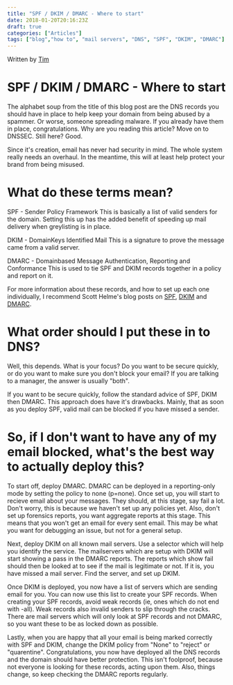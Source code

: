 ```yaml
---
title: "SPF / DKIM / DMARC - Where to start"
date: 2018-01-20T20:16:23Z
draft: true
categories: ["Articles"]
tags: ["blog","how to", "mail servers", "DNS", "SPF", "DKIM", "DMARC"]
---
```


Written by [Tim](authors/timwilkes)

# SPF / DKIM / DMARC - Where to start

The alphabet soup from the title of this blog post are the DNS records you should have in place to help keep your domain from being abused by a spammer. Or worse, someone spreading malware. If you already have them in place, congratulations. Why are you reading this article? Move on to DNSSEC. Still here? Good.

Since it's creation, email has never had security in mind. The whole system really needs an overhaul. In the meantime, this will at least help protect your brand from being misused.

# What do these terms mean?

SPF - Sender Policy Framework
This is basically a list of valid senders for the domain. Setting this up has the added benefit of speeding up mail delivery when greylisting is in place. 

DKIM - DomainKeys Identified Mail
This is a signature to prove the message came from a valid server.

DMARC - Domainbased Message Authentication, Reporting and Conformance
This is used to tie SPF and DKIM records together in a policy and report on it.

For more information about these records, and how to set up each one individually, I recommend Scott Helme's blog posts on [SPF](https://scotthelme.co.uk/email-security-spf/), [DKIM](https://scotthelme.co.uk/email-security-dkim/) and [DMARC](https://scotthelme.co.uk/email-security-dmarc/). 

# What order should I put these in to DNS?

Well, this depends. What is your focus? Do you want to be secure quickly, or do you want to make sure you don't block your email? If you are talking to a manager, the answer is usually "both".

If you want to be secure quickly, follow the standard advice of SPF, DKIM then DMARC. This approach does have it's drawbacks. Mainly, that as soon as you deploy SPF, valid mail can be blocked if you have missed a sender.

# So, if I don't want to have any of my email blocked, what's the best way to actually deploy this?

To start off, deploy DMARC. DMARC can be deployed in a reporting-only mode by setting the policy to none (p=none). Once set up, you will start to recieve email about your messages. They should, at this stage, say fail a lot. Don't worry, this is because we haven't set up any policies yet. Also, don't set up forensics reports, you want aggregate reports at this stage. This means that you won't get an email for every sent email. This may be what you want for debugging an issue, but not for a general setup.

Next, deploy DKIM on all known mail servers. Use a selector which will help you identify the service. The mailservers which are setup with DKIM will start showing a pass in the DMARC reports. The reports which show fail should then be looked at to see if the mail is legitimate or not. If it is, you have missed a mail server. Find the server, and set up DKIM.

Once DKIM is deployed, you now have a list of servers which are sending email for you. You can now use this list to create your SPF records. When creating your SPF records, avoid weak records (ie, ones which do not end with -all). Weak records also invalid senders to slip through the cracks. There are mail servers which will only look at SPF records and not DMARC, so you want these to be as locked down as possible.

Lastly, when you are happy that all your email is being marked correctly with SPF and DKIM, change the DKIM policy from "None" to "reject" or "quarentine". Congratulations, you now have deployed all the DNS records and the domain should have better protection. This isn't foolproof, because not everyone is looking for these records, acting upon them. Also, things change, so keep checking the DMARC reports regularly.


